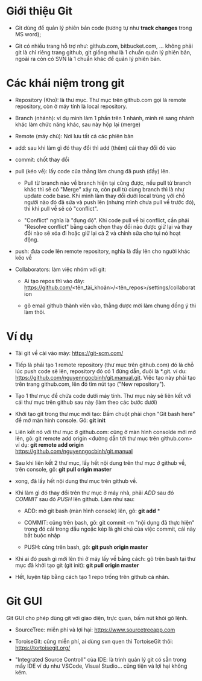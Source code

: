 

# Giới thiệu Git

- Git dùng để quản lý phiên bản code (tương tự như __track changes__ trong MS word);
  
- Git có nhiều trang hỗ trợ như: github.com, bitbucket.com, ... không phải git là chỉ riêng trang github, git giống như là 1 chuẩn quản lý phiên bản, ngoài ra còn có SVN là 1 chuẩn khác để quản lý phiên bản.
        
# Các khái niệm trong git

- Repository (Kho): là thư mục. Thư mục trên github.com gọi là remote repository, còn ở máy tính là local repository.

- Branch (nhánh): ví dụ mình làm 1 phần trên 1 nhánh, mình rẽ sang nhánh khác làm chức năng khác, sau này hộp lại (merge)

- Remote (máy chủ): Nơi lưu tất cả các phiên bản
 
- add: sau khi làm gì đó thay đổi thì add (thêm) cái thay đổi đó vào
    
- commit: chốt thay đổi
    
- pull (kéo về): lấy code của thằng làm chung đã push (đẩy) lên.

  - Pull từ branch nào về branch hiện tại cũng được, nếu pull từ branch khác thì sẽ có "Merge" xảy ra, còn pull từ cùng branch thì là như update code base.
Khi mình làm thay đổi dưới local trùng với chỗ người nào đó đã sửa và push lên (nhưng mình chưa pull về trước đó), thì khi pull về sẽ có "conflict". 

  - "Conflict" nghĩa là "đụng độ". Khi code pull về bị conflict, cần phải "Resolve conflict" bằng cách chọn thay đổi nào được giữ lại và thay đổi nào sẽ xóa đi hoặc giữ lại cả 2 và chỉnh sữa cho tụi nó hoạt động.
    
- push: đưa code lên remote repository, nghĩa là đẩy lên cho người khác kéo về
    
- Collaborators: làm việc nhóm với git:

  + Ai tạo repos thì vào đây: https://github.com/<tên_tài_khoản>/<tên_repos>/settings/collaboration
 
  + gõ email github thành viên vào, thằng được mời làm chung đồng ý thì làm thôi.
      
# Ví dụ

+ Tải git về cài vào máy: https://git-scm.com/

+ Tiếp là phải tạo 1 remote repository (thư mục trên github.com) đó là chỗ lúc push code sẽ lên, repository đó có 1 đừng dẫn, đuôi là *.git.
ví du: https://github.com/nguyenngocbinh/git.manual.git. Việc tạo này phải tạo trên trang github.com, lên đó tìm nút tạo ("New repository").

+ Tạo 1 thư mục để chứa code dưới máy tính. Thư mục này sẽ liên kết với cái thư mục trên github sau này (làm theo các bước dưới)

+ Khởi tạo git trong thư mục mới tạo: Bấm chuột phải chọn "Git bash here" để mở màn hình console. Gõ: __git init__

+ Liên kết nó với thư mục ở github.com: cũng ở màn hình consolde mới mở lên, gõ: git remote add origin <đường dẫn tới thư mục trên github.com>
ví dụ: __git remote add origin__ https://github.com/nguyenngocbinh/git.manual

+ Sau khi liên kết 2 thư mục, lấy hết nội dung trên thư mục ở github về, trên console, gõ: __git pull origin master__

+ xong, đã lấy hết nội dung thư mục trên github về.

+ Khi làm gì đó thay đổi trên thư mục ở máy nhà, phải _ADD_ sau đó _COMMIT_ sau đó _PUSH_ lên github. Làm như sau:

  - ADD: mở git bash (màn hình console) lên, gõ: __git add__ *

  - COMMIT: cũng trên bash, gõ: git commit -m "nội dụng đã thực hiện" trong đó cái trong dấu ngoặc kép là ghi chú của việc commit, cái này bắt buộc nhập

  - PUSH: cũng trên bash, gõ: __git push origin master__
    
+ Khi ai đó push gì mới lên thì ở máy lấy về bằng cách: gõ trên bash tại thư mục đã khởi tạo git (git init): __git pull origin master__

+ Hết, luyện tập bằng cách tạo 1 repo trống trên github cá nhân.
    
# Git GUI
    
Git GUI cho phép dùng git với giao diện, trực quan, bấm nút khỏi gõ lệnh.

  + SourceTree: miễn phí và lợi hại: https://www.sourcetreeapp.com

  + ToroiseGit: cũng miễn phí, ai dùng svn quen thì TortoiseGit thôi: https://tortoisegit.org/
   
  + "Integrated Source Controll" của IDE: là trình quản lý git có sẵn trong mấy IDE ví dụ như VSCode, Visual Studio... cũng tiện và lợi hại không kém.
        
